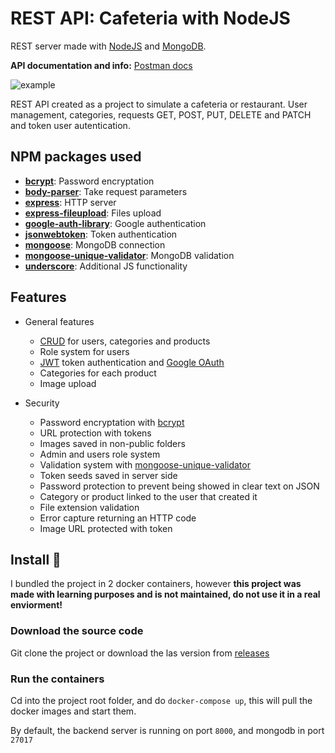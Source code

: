 # REST API: Cafeteria with NodeJS

REST server made with [NodeJS](https://nodejs.org/es/) and [MongoDB](https://www.mongodb.com/es).

**API documentation and info:** [Postman docs](https://web.postman.co/collections/7727126-fa15d799-b897-48d5-b197-95121ede80dc?version=latest&workspace=302ec022-de25-4482-842c-23cd7f984d58)

![example](https://i.imgur.com/6lYECCD.png)

REST API created as a project to simulate a cafeteria or restaurant. User management, categories, requests GET, POST, PUT, DELETE and PATCH and token user autentication.

## NPM packages used

- [**bcrypt**](https://www.npmjs.com/package/bcrypt): Password encryptation
- [**body-parser**](https://www.npmjs.com/package/body-parser): Take request parameters
- [**express**](https://www.npmjs.com/package/express): HTTP server
- [**express-fileupload**](https://www.npmjs.com/package/express-fileupload): Files upload
- [**google-auth-library**](https://www.npmjs.com/package/google-auth-library): Google authentication
- [**jsonwebtoken**](https://www.npmjs.com/package/jsonwebtoken): Token authentication
- [**mongoose**](https://www.npmjs.com/package/mongoose): MongoDB connection
- [**mongoose-unique-validator**](https://www.npmjs.com/package/mongoose-unique-validator): MongoDB validation
- [**underscore**](https://www.npmjs.com/package/underscore): Additional JS functionality

## Features

- General features
  - [CRUD](https://en.wikipedia.org/wiki/Create,_read,_update_and_delete) for users, categories and products
  - Role system for users
  - [JWT](https://jwt.io/) token authentication and [Google OAuth](https://cloud.google.com/nodejs/getting-started/authenticate-users)
  - Categories for each product
  - Image upload

- Security
  - Password encryptation with [bcrypt](https://www.npmjs.com/package/bcrypt)
  - URL protection with tokens
  - Images saved in non-public folders
  - Admin and users role system
  - Validation system with [mongoose-unique-validator](https://www.npmjs.com/package/mongoose-unique-validator)
  - Token seeds saved in server side
  - Password protection to prevent being showed in clear text on JSON
  - Category or product linked to the user that created it
  - File extension validation
  - Error capture returning an HTTP code
  - Image URL protected with token

## Install 🐳
I bundled the project in 2 docker containers, however **this project was made with learning purposes and is not maintained, do not use it in a real enviorment!**

### Download the source code
Git clone the project or download the las version from [releases](https://github.com/alesbe/node-restserver/releases)

### Run the containers
Cd into the project root folder, and do `docker-compose up`, this will pull the docker images and start them.

By default, the backend server is running on port `8000`, and mongodb in port `27017`
